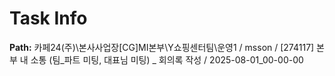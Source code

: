 # Task Info

**Path:** 카페24(주)\본사사업장\[CG]MI본부\Y쇼핑센터팀\운영1 / msson / [274117] 본부 내 소통 (팀_파트 미팅, 대표님 미팅) _ 회의록 작성 / 2025-08-01_00-00-00


